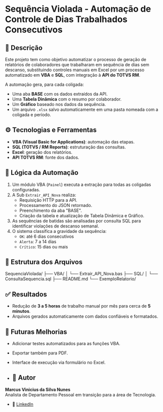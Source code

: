 # Sequência Violada - Automação de Controle de Dias Trabalhados Consecutivos

## 📌 Descrição

Este projeto tem como objetivo automatizar o processo de geração de relatórios de colaboradores que trabalharam em sequência de dias sem descanso, substituindo controles manuais em Excel por um processo automatizado em **VBA** e **SQL**, com integração à **API do TOTVS RM**.

A automação gera, para cada coligada:

- Uma aba **BASE** com os dados extraídos da API.
- Uma **Tabela Dinâmica** com o resumo por colaborador.
- Um **Gráfico** baseado nos dados da sequência.
- Um arquivo `.xlsx` salvo automaticamente em uma pasta nomeada com a coligada e período.

## ⚙️ Tecnologias e Ferramentas

- **VBA (Visual Basic for Applications)**: automação das etapas.
- **SQL (TOTVS / RM Reports)**: estruturação das consultas.
- **Excel**: geração dos relatórios.
- **API TOTVS RM**: fonte dos dados.

## 🧠 Lógica da Automação

1. Um módulo VBA (`Painel`) executa a extração para todas as coligadas configuradas.
2. A Sub `Extrair_API_Nova` realiza:
   - Requisição HTTP para a API.
   - Processamento do JSON retornado.
   - Preenchimento da aba "BASE".
   - Criação da tabela e atualização de Tabela Dinâmica e Gráfico.
3. As sequências de batidas são analisadas por consulta SQL para identificar violações de descanso semanal.
4. O sistema classifica a gravidade da sequência:
   - `OK`: até 6 dias consecutivos
   - `Alerta`: 7 a 14 dias
   - `Crítico`: 15 dias ou mais

## 📁 Estrutura dos Arquivos

SequenciaViolada/
├── VBA/
│ └── Extrair_API_Nova.bas
├── SQL/
│ └── ConsultaSequencia.sql
├── README.md
└── ExemploRelatorio/

## ✅ Resultados

- Redução de **3 a 5 horas** de trabalho manual por mês para cerca de **5 minutos**.
- Arquivos gerados automaticamente com dados confiáveis e formatados.

## 🚧 Futuras Melhorias

- Adicionar testes automatizados para as funções VBA.
- Exportar também para PDF.
- Interface de execução via formulário no Excel.

- ## 👤 Autor

**Marcus Vinicius da Silva Nunes**  
Analista de Departamento Pessoal em transição para a área de Tecnologia.

- 💼 [LinkedIn](https://www.linkedin.com/in/marcus-vinicius-nunes/)
